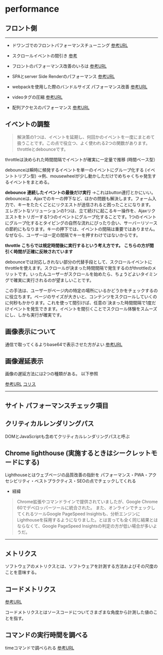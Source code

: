 # performance

## フロント側

---

- ドワンゴでのフロントパフォーマンスチューニング
[参考URL](https://dwango-js.github.io/performance-handbook/)

- スクロールイベントの間引き
[参考](https://www.webprofessional.jp/throttle-scroll-events/)

- フロントのパフォーマンス改善のいろは
[参考URL](https://zenn.dev/kaa_a_zu/articles/7d706e3ba6a87e)

- SPAとserver Side Renderのパフォーマンス
[参考URL](https://www.publickey1.jp/blog/17/server_side_renderingserver_side_rendering_ng-japan_2017_1.html)

- webpackを使用した際のバンドルサイズ パフォーマンス改善
[参考URL](https://dwango-js.github.io/performance-handbook/startup/reduce-size/)

- videoタグの圧縮
[参考URL](https://liginc.co.jp/342227)

- 配列アクセスのパフォーマンス 
[参考URL](https://zenn.dev/itte/articles/737a3ca709aad0)

## イベントの調整

>解決策の1つは、イベントを延期し、何回かのイベントを一度にまとめて扱うことです。この点で役立つ、よく使われる2つの関数があります。throttleとdebounceです。

throttleは決められた時間間隔でイベントが確実に一定量で推移 (時間ベース型）

debounceは瞬時に頻発するイベントを単一のイベントにグループ化する (イベントトリブン型)
→例、mousewheelが少し動かしただけでめちゃくちゃ発生するイベントをまとめる。

**debounce**
**連続したイベントの最後だけ実行**
→これはbutton連打とかにいい。
debounceは、Ajaxでのキーの押下など、ほかの問題も解決します。フォーム入力で、キーをたたくごとにリクエストが送信されると困ったことになります。
エレガントなソリューションの1つは、立て続けに起こるキー操作を、Ajaxリクエストをトリガーする1つのイベントにグループ化することです。1つのイベントにグループ化するとタイピングの自然な流れにぴったり合い、サーバーリソースの節約にもなります。キーの押下では、イベントの間隔は重要ではありません。なぜなら、ユーザーは一定の間隔でキーを押すわけではないからです。

**throttle**
**こちらでは規定時間後に実行するという考え方です。**
**こちらの方が間引く時間が正確に反映されています**

debounceでは対応しきれない部分の代替手段として、スクロールイベントにthrottleを使えます。スクロールが決まった時間間隔で発生するのがthrottleのメリットです。いったんユーザーがスクロールを始めたら、ちょうどよいタイミングで確実に実行されるのが望ましいことです。

この手法は、ユーザーがページ内の特定の場所にいるかどうかをチェックするのに役立ちます。ページのサイズが大きいと、コンテンツをスクロールしていくのに何秒もかかります。これを使って間引けば、任意の`決まった時間間隔で1度だけイベントを発生できます。イベントを間引くことでスクロール体験をスムーズにし、しかも実行が確実です。

## 画像表示について

通信で取ってくるよりbase64で表示させた方がよい
[参考URL](https://blog.kai-lab.com/load_base64_image/)

## 画像遅延表示

画像の遅延方法には2つの種類がある。
以下参照

[参考URL](https://paralux.co.jp/blog/358)
[コリス](https://coliss.com/articles/build-websites/operation/work/lazy-load-images-for-maximum-performance.html)


----

## サイト パフォーマンスチェック項目

## クリティカルレンダリングパス

DOMとJavaScriptも含めてクリティカルレンダリングパスと呼ぶ

## Chrome lighthouse (実施するときはシークレットモードにする)

Lighthouseとはウェブページの品質改善の指針を
パフォーマンス・PWA・アクセシビリティ・ベストプラクティス・SEOの点でチェックしてくれる

- 経緯
>Chrome拡張やコマンドラインで提供されていましたが、Google Chrome 60でデベロッパーツールに統合された。
>また、オンラインでチェックしてくれるツールGoogle PageSpeed Insightsも、分析エンジンにLighthouseを採用するようになりました。とは言っても全く同じ結果とはならなくて、Google PageSpeed Insightsの判定の方が低い場合が多いようだ。

---

## メトリクス

ソフトウェアのメトリクスとは、ソフトウェアを計測する方法およびその尺度のことを意味する。

## コードメトリクス

[参考URL](https://tech.pepabo.com/2022/04/25/code-metrics-dashboard/)

コードメトリクスとはソースコードについてさまざまな角度から計測した値のことを指す。

## コマンドの実行時間を調べる

timeコマンドで調べられる
[参考URL](https://qiita.com/tossh/items/659e5934e52b38183200)


